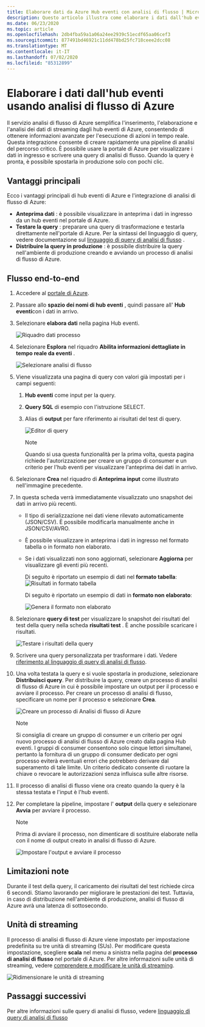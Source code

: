```yaml
---
title: Elaborare dati da Azure Hub eventi con analisi di flusso | Microsoft Docs
description: Questo articolo illustra come elaborare i dati dall'hub eventi di Azure usando un processo di analisi di flusso di Azure.
ms.date: 06/23/2020
ms.topic: article
ms.openlocfilehash: 2db4fba59a1a06a24ee2939c51ecdf65aa06cef3
ms.sourcegitcommit: 877491bd46921c11dd478bd25fc718ceee2dcc08
ms.translationtype: MT
ms.contentlocale: it-IT
ms.lasthandoff: 07/02/2020
ms.locfileid: "85312899"
---
```

# <a name="process-data-from-your-event-hub-using-azure-stream-analytics"></a>Elaborare i dati dall'hub eventi usando analisi di flusso di Azure 
Il servizio analisi di flusso di Azure semplifica l'inserimento, l'elaborazione e l'analisi dei dati di streaming dagli hub eventi di Azure, consentendo di ottenere informazioni avanzate per l'esecuzione di azioni in tempo reale. Questa integrazione consente di creare rapidamente una pipeline di analisi del percorso critico. È possibile usare la portale di Azure per visualizzare i dati in ingresso e scrivere una query di analisi di flusso. Quando la query è pronta, è possibile spostarla in produzione solo con pochi clic. 

## <a name="key-benefits"></a>Vantaggi principali
Ecco i vantaggi principali di hub eventi di Azure e l'integrazione di analisi di flusso di Azure: 
- **Anteprima dati** : è possibile visualizzare in anteprima i dati in ingresso da un hub eventi nel portale di Azure.
- **Testare la query** : preparare una query di trasformazione e testarla direttamente nell'portale di Azure. Per la sintassi del linguaggio di query, vedere documentazione sul [linguaggio di query di analisi di flusso](/stream-analytics-query/built-in-functions-azure-stream-analytics) .
- **Distribuire la query in produzione** : è possibile distribuire la query nell'ambiente di produzione creando e avviando un processo di analisi di flusso di Azure.

## <a name="end-to-end-flow"></a>Flusso end-to-end

1. Accedere al [portale di Azure](https://portal.azure.com). 
1. Passare allo **spazio dei nomi di hub eventi** , quindi passare all' **Hub eventi**con i dati in arrivo. 
1. Selezionare **elabora dati** nella pagina Hub eventi.  

    ![Riquadro dati processo](./media/process-data-azure-stream-analytics/process-data-tile.png)
1. Selezionare **Esplora** nel riquadro **Abilita informazioni dettagliate in tempo reale da eventi** . 

    ![Selezionare analisi di flusso](./media/process-data-azure-stream-analytics/process-data-page-explore-stream-analytics.png)
1. Viene visualizzata una pagina di query con valori già impostati per i campi seguenti:
    1. **Hub eventi** come input per la query.
    1. **Query SQL** di esempio con l'istruzione SELECT. 
    1. Alias di **output** per fare riferimento ai risultati del test di query. 

        ![Editor di query](./media/process-data-azure-stream-analytics/query-editor.png)
        
        > [!NOTE]
        >  Quando si usa questa funzionalità per la prima volta, questa pagina richiede l'autorizzazione per creare un gruppo di consumer e un criterio per l'hub eventi per visualizzare l'anteprima dei dati in arrivo.
1. Selezionare **Crea** nel riquadro di **Anteprima input** come illustrato nell'immagine precedente. 
1. In questa scheda verrà immediatamente visualizzato uno snapshot dei dati in arrivo più recenti.
    - Il tipo di serializzazione nei dati viene rilevato automaticamente (JSON/CSV). È possibile modificarla manualmente anche in JSON/CSV/AVRO.
    - È possibile visualizzare in anteprima i dati in ingresso nel formato tabella o in formato non elaborato. 
    - Se i dati visualizzati non sono aggiornati, selezionare **Aggiorna** per visualizzare gli eventi più recenti. 

        Di seguito è riportato un esempio di dati nel **formato tabella**: ![ Risultati in formato tabella](./media/process-data-azure-stream-analytics/snapshot-results.png)

        Di seguito è riportato un esempio di dati in **formato non elaborato**: 

        ![Genera il formato non elaborato](./media/process-data-azure-stream-analytics/snapshot-results-raw-format.png)
1. Selezionare **query di test** per visualizzare lo snapshot dei risultati del test della query nella scheda **risultati test** . È anche possibile scaricare i risultati.

    ![Testare i risultati della query](./media/process-data-azure-stream-analytics/test-results.png)
1. Scrivere una query personalizzata per trasformare i dati. Vedere [riferimento al linguaggio di query di analisi di flusso](/stream-analytics-query/stream-analytics-query-language-reference).
1. Una volta testata la query e si vuole spostarla in produzione, selezionare **Distribuisci query**. Per distribuire la query, creare un processo di analisi di flusso di Azure in cui è possibile impostare un output per il processo e avviare il processo. Per creare un processo di analisi di flusso, specificare un nome per il processo e selezionare **Crea**.

      ![Creare un processo di Analisi di flusso di Azure](./media/process-data-azure-stream-analytics/create-stream-analytics-job.png)

      > [!NOTE] 
      >  Si consiglia di creare un gruppo di consumer e un criterio per ogni nuovo processo di analisi di flusso di Azure creato dalla pagina Hub eventi. I gruppi di consumer consentono solo cinque lettori simultanei, pertanto la fornitura di un gruppo di consumer dedicato per ogni processo eviterà eventuali errori che potrebbero derivare dal superamento di tale limite. Un criterio dedicato consente di ruotare la chiave o revocare le autorizzazioni senza influisca sulle altre risorse. 
1. Il processo di analisi di flusso viene ora creato quando la query è la stessa testata e l'input è l'hub eventi. 

9.  Per completare la pipeline, impostare l' **output** della query e selezionare **Avvia** per avviare il processo.

    > [!NOTE]
    > Prima di avviare il processo, non dimenticare di sostituire elaborate nella con il nome di output creato in analisi di flusso di Azure.

      ![Impostare l'output e avviare il processo](./media/process-data-azure-stream-analytics/set-output-start-job.png)


## <a name="known-limitations"></a>Limitazioni note
Durante il test della query, il caricamento dei risultati del test richiede circa 6 secondi. Stiamo lavorando per migliorare le prestazioni dei test. Tuttavia, in caso di distribuzione nell'ambiente di produzione, analisi di flusso di Azure avrà una latenza di sottosecondo.

## <a name="streaming-units"></a>Unità di streaming
Il processo di analisi di flusso di Azure viene impostato per impostazione predefinita su tre unità di streaming (SUs). Per modificare questa impostazione, scegliere **scala** nel menu a sinistra nella pagina del **processo di analisi di flusso** nel portale di Azure. Per altre informazioni sulle unità di streaming, vedere [comprendere e modificare le unità di streaming](../stream-analytics/stream-analytics-streaming-unit-consumption.md).

![Ridimensionare le unità di streaming](./media/process-data-azure-stream-analytics/scale.png)

## <a name="next-steps"></a>Passaggi successivi
Per altre informazioni sulle query di analisi di flusso, vedere [linguaggio di query di analisi di flusso](/stream-analytics-query/built-in-functions-azure-stream-analytics)
